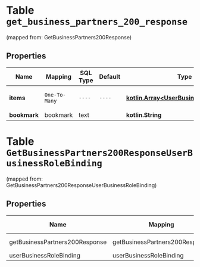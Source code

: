 
# Table `get_business_partners_200_response`
(mapped from: GetBusinessPartners200Response)

## Properties
Name | Mapping | SQL Type | Default | Type | Description | Notes
---- | ------- | -------- | ------- | ---- | ----------- | -----
**items** | `One-To-Many` | `----` | `----`  | [**kotlin.Array&lt;UserBusinessRoleBinding&gt;**](UserBusinessRoleBinding.md) | List of business partners. | 
**bookmark** | bookmark | text |  | **kotlin.String** |  |  [optional]


# **Table `GetBusinessPartners200ResponseUserBusinessRoleBinding`**
(mapped from: GetBusinessPartners200ResponseUserBusinessRoleBinding)

## Properties
Name | Mapping | SQL Type | Default | Type | Description | Notes
---- | ------- | -------- | ------- | ---- | ----------- | -----
getBusinessPartners200Response | getBusinessPartners200Response | long | | kotlin.Long | Primary Key | *one*
userBusinessRoleBinding | userBusinessRoleBinding | long | | kotlin.Long | Foreign Key | *many*




